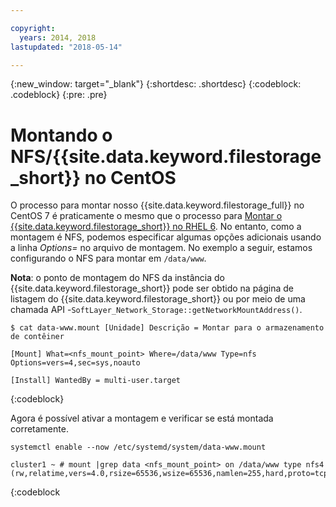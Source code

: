 ```yaml
---

copyright:
  years: 2014, 2018
lastupdated: "2018-05-14"

---
```

{:new_window: target="_blank"}
{:shortdesc: .shortdesc}
{:codeblock: .codeblock}
{:pre: .pre}

# Montando o NFS/{{site.data.keyword.filestorage_short}} no CentOS

O processo para montar nosso {{site.data.keyword.filestorage_full}} no CentOS 7 é praticamente o mesmo que o processo para [Montar o {{site.data.keyword.filestorage_short}} no RHEL 6](accessing-file-storage-linux.html). No entanto, como a montagem é NFS, podemos especificar algumas opções adicionais usando a linha *Options=* no arquivo de montagem. No exemplo a seguir, estamos configurando o NFS para montar em `/data/www`. 

**Nota**: o ponto de montagem do NFS da instância do {{site.data.keyword.filestorage_short}} pode ser obtido na página de listagem do {{site.data.keyword.filestorage_short}} ou por meio de uma chamada API -`SoftLayer_Network_Storage::getNetworkMountAddress()`.

```
$ cat data-www.mount [Unidade] Descrição = Montar para o armazenamento de contêiner

[Mount] What=<nfs_mount_point> Where=/data/www Type=nfs Options=vers=4,sec=sys,noauto

[Install] WantedBy = multi-user.target
```
{:codeblock}

Agora é possível ativar a montagem e verificar se está montada corretamente.

```
systemctl enable --now /etc/systemd/system/data-www.mount

cluster1 ~ # mount |grep data <nfs_mount_point> on /data/www type nfs4 (rw,relatime,vers=4.0,rsize=65536,wsize=65536,namlen=255,hard,proto=tcp,port=0,timeo=600,retrans=2,sec=sys,clientaddr=10.81.x.x,local_lock=none,addr=10.1.x.x)
```
{:codeblock
